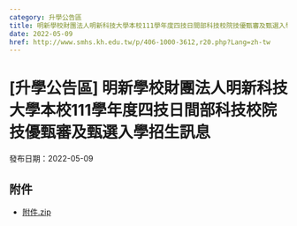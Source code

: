 ```yaml
---
category: 升學公告區
title: 明新學校財團法人明新科技大學本校111學年度四技日間部科技校院技優甄審及甄選入學招生訊息
date: 2022-05-09
href: http://www.smhs.kh.edu.tw/p/406-1000-3612,r20.php?Lang=zh-tw
---
```


# [升學公告區] 明新學校財團法人明新科技大學本校111學年度四技日間部科技校院技優甄審及甄選入學招生訊息

發布日期：2022-05-09



## 附件

- [附件.zip](https://www.smhs.kh.edu.tw/app/index.php?Action=downloadfile&file=WVhSMFlXTm9Mekl6TDNCMFlWOHpNemcxWHpNMU5USXhOelpmTlRjd01qSXVlbWx3&fname=DGGGROTSYWQO41XX50LKSWHGRK30OOLKDGUWTSKK4125MLVWKPROVTPOUSSSPKPO)
